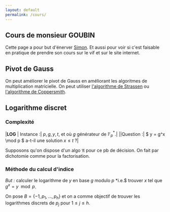 ```yaml
---
layout: default
permalink: /cours/
---
```


## Cours de monsieur GOUBIN

Cette page a pour but d'énerver
[Simon](https://fr.linkedin.com/in/simon-masson-74837889). Et aussi pour voir si c'est
faisable en pratique de prendre son cours sur le vif et sur le site
internet.

## Pivot de Gauss

On peut améliorer le pivot de Gauss en améliorant les algoritmes de
multiplication matricielle. On peut utiliser [l'algorithme de
Strassen](https://fr.wikipedia.org/wiki/Algorithme_de_Strassen) ou
[l'algorithme de
Coppersmith](https://en.wikipedia.org/wiki/Coppersmith%E2%80%93Winograd_algorithm).

## Logarithme discret

### Complexité

|**LOG** | Instance :| $p,g,y,t$, et où $g$ générateur de $\mathbb{F}_p^*$.|
||Question :| $ y = g^x \mod p $ a-t-il une solution $x\leq t$ ?|

Supposons qu'on dispose d'un algo $\mathfrak A$ pour ce pb de décision.
On fait par dichotomie comme pour la factorisation.

### Méthode du calcul d'indice

*But :* calculer le logarithme de $y$ en base $g$ modulo $p$ *i.e.$
trouver $x$ tel que $g^x = y \mod p$.

On pose $B = \{-1,p_1,\dots,p_h\}$ et on a comme objectif de trouver les
logarithmes discrets de $p_j$ pour $1\leq j \leq h$. 
